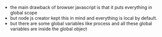* the main drawback of browser javascript is that it puts everything in global scope 
* but node js creator kept this in mind and everything is local by default.
* but there are some global variables like process and all these global variables are inside the global object
